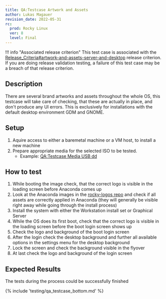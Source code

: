 ```yaml
---
title: QA:Testcase Artwork and Assets
author: Lukas Magauer
revision_date: 2022-05-31
rc:
  prod: Rocky Linux
  ver: 8
  level: Final
---
```


!!! info "Associated release criterion"
    This test case is associated with the [Release_Criteria#artwork-and-assets-server-and-desktop](9_release_criteria.md#artwork-and-assets-server-and-desktop) release criterion. If you are doing release validation testing, a failure of this test case may be a breach of that release criterion.

## Description

There are several brand artworks and assets throughout the whole OS, this testcase will take care of checking, that these are actually in place, and don't produce any UI errors. This is exclusively for installations with the default desktop environment GDM and GNOME.

## Setup

1. Aquire access to either a baremetal machine or a VM host, to install a new machine
2. Prepare appropriate media for the selected ISO to be tested.
    - Example: [QA:Testcase Media USB dd](Testcase_Media_USB_dd.md)

## How to test

1. While booting the image check, that the correct logo is visible in the loading screen before Anaconda comes up
2. Look at the Anaconda images in the [rocky-logos repo](https://github.com/rocky-linux/rocky-logos/tree/r8-fedora/anaconda) and check if all assets are correctly applied in Anaconda (they will generally be visible right away while going through the install process)
3. Install the system with either the Workstation install set or Graphical Server
4. While the OS does its first boot, check that the correct logo is visible in the loading screen before the boot login screen shows up
5. Check the logo and background of the boot login screen
6. After the login check the desktop background and further all available options in the settings menu for the desktop background
7. Lock the screen and check the background visible in the flyover
8. At last check the logo and background of the login screen

## Expected Results

The tests during the process could be successfully finished

{% include 'testing/qa_testcase_bottom.md' %}
